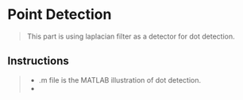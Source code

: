 # Point Detection
> This part is using laplacian filter as a detector for dot detection.
## Instructions
> - .m file is the MATLAB illustration of dot detection.
> - 
